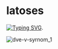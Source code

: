 #  latoses 

[![Typing SVG](https://readme-typing-svg.herokuapp.com?color=%2336BCF7&lines=Мне+2+в+сырном+пожалуйста)](https://git.io/typing-svg).


![dve-v-syrnom_1](https://github.com/Latose/Latose/assets/79221605/af157a77-2492-4010-8a1d-a02928aa60ad)








